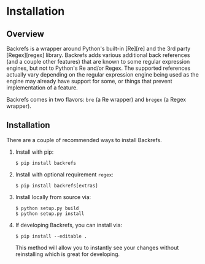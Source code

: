 # Installation

## Overview

Backrefs is a wrapper around Python's built-in [Re][re] and the 3rd party [Regex][regex] library.  Backrefs adds various
additional back references (and a couple other features) that are known to some regular expression engines, but not to
Python's Re and/or Regex.  The supported references actually vary depending on the regular expression engine being
used as the engine may already have support for some, or things that prevent implementation of a feature.

Backrefs comes in two flavors: `bre` (a Re wrapper) and `bregex` (a Regex wrapper).

## Installation

There are a couple of recommended ways to install Backrefs.

1. Install with pip:

    ```console
    $ pip install backrefs
    ```

2. Install with optional requirement `regex`:

    ```console
    $ pip install backrefs[extras]
    ```

2. Install locally from source via:

    ```console
    $ python setup.py build
    $ python setup.py install
    ```

3. If developing Backrefs, you can install via:

    ```console
    $ pip install --editable .
    ```

    This method will allow you to instantly see your changes without reinstalling which is great for developing.

